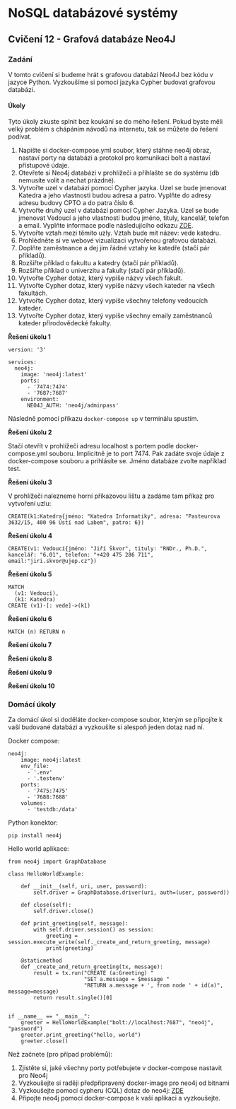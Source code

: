 # NoSQL databázové systémy

## Cvičení 12 - Grafová databáze Neo4J

### Zadání
V tomto cvičení si budeme hrát s grafovou databází Neo4J bez kódu v jazyce Python. Vyzkoušíme si pomocí jazyka Cypher budovat grafovou databázi. 

#### Úkoly
Tyto úkoly zkuste splnit bez koukání se do mého řešení. Pokud byste měli velký problém s chápáním návodů na internetu, tak se můžete do řešení podívat.

1. Napište si docker-compose.yml soubor, který stáhne neo4j obraz, nastaví porty na databázi a protokol pro komunikaci bolt a nastaví přístupové údaje.
2. Otevřete si Neo4j databázi v prohlížeči a přihlašte se do systému (db nemusíte volit a nechat prázdné).
3. Vytvořte uzel v databázi pomocí Cypher jazyka. Uzel se bude jmenovat Katedra a jeho vlastnosti budou adresa a patro. Vyplňte do adresy adresu budovy CPTO a do patra číslo 6.
4. Vytvořte druhý uzel v databázi pomocí Cypher Jazyka. Uzel se bude jmenovat Vedoucí a jeho vlastnosti budou jméno, tituly, kancelář, telefon a email. Vyplňte informace podle následujícího odkazu [ZDE](https://ki.ujep.cz/cs/personalni-slozeni/jiri-skvor/).
5. Vytvořte vztah mezi těmito uzly. Vztah bude mít název: vede katedru.
6. Prohlédněte si ve webové vizualizaci vytvořenou grafovou databázi.
7. Doplňte zaměstnance a dej jim řádné vztahy ke katedře (stačí pár příkladů).
8. Rozšiřte příklad o fakultu a katedry (stačí pár příkladů).
9. Rozšiřte příklad o univerzitu a fakulty (stačí pár příkladů).
10. Vytvořte Cypher dotaz, který vypíše názvy všech fakult.
11. Vytvořte Cypher dotaz, který vypíše názvy všech kateder na všech fakultách.
12. Vytvořte Cypher dotaz, který vypíše všechny telefony vedoucích kateder.
13. Vytvořte Cypher dotaz, který vypíše všechny emaily zaměstnanců kateder přírodovědecké fakulty.

**Řešení úkolu 1**
```
version: '3'

services:
  neo4j:
    image: 'neo4j:latest'
    ports:
      - '7474:7474'
      - '7687:7687'
    environment:
      NEO4J_AUTH: 'neo4j/adminpass'
```

Následně pomocí příkazu ```docker-compose up``` v terminálu spustím.

**Řešení úkolu 2**

Stačí otevřít v prohlížeči adresu localhost s portem podle docker-compose.yml souboru. Implicitně je to port 7474. Pak zadáte svoje údaje z docker-compose souboru a prihlásíte se. Jméno databáze zvolte například test.

**Řešení úkolu 3**

V prohlížeči nalezneme horní příkazovou lištu a zadáme tam příkaz pro vytvoření uzlu:
```
CREATE(k1:Katedra{jméno: "Katedra Informatiky", adresa: "Pasteurova 3632/15, 400 96 Ústí nad Labem", patro: 6})
```

**Řešení úkolu 4**

```
CREATE(v1: Vedoucí{jméno: "Jiří Škvor", tituly: "RNDr., Ph.D.", kancelář: "6.01", telefon: "+420 475 286 711", email:"jiri.skvor@ujep.cz"})
```

**Řešení úkolu 5**

```
MATCH
  (v1: Vedoucí),
  (k1: Katedra)
CREATE (v1)-[: vede]->(k1)
```

**Řešení úkolu 6**
```
MATCH (n) RETURN n
```

**Řešení úkolu 7**

**Řešení úkolu 8**

**Řešení úkolu 9**

**Řešení úkolu 10**

### Domácí úkoly

Za domácí úkol si doděláte docker-compose soubor, kterým se připojíte k vaší budované databázi a vyzkoušíte si alespoň jeden dotaz nad ní.

Docker compose:

```
neo4j:
    image: neo4j:latest
    env_file:
      - '.env'
      - '.testenv'
    ports:
      - '7475:7475'
      - '7688:7688'
    volumes:
      - 'testdb:/data'
```

Python konektor:

```
pip install neo4j
```

Hello world aplikace:

```
from neo4j import GraphDatabase

class HelloWorldExample:

    def __init__(self, uri, user, password):
        self.driver = GraphDatabase.driver(uri, auth=(user, password))

    def close(self):
        self.driver.close()

    def print_greeting(self, message):
        with self.driver.session() as session:
            greeting = session.execute_write(self._create_and_return_greeting, message)
            print(greeting)

    @staticmethod
    def _create_and_return_greeting(tx, message):
        result = tx.run("CREATE (a:Greeting) "
                        "SET a.message = $message "
                        "RETURN a.message + ', from node ' + id(a)", message=message)
        return result.single()[0]


if __name__ == "__main__":
    greeter = HelloWorldExample("bolt://localhost:7687", "neo4j", "password")
    greeter.print_greeting("hello, world")
    greeter.close()
```

Než začnete (pro případ problémů):
1. Zjistěte si, jaké všechny porty potřebujete v docker-compose nastavit pro Neo4j
2. Vyzkoušejte si raději předpřipravený docker-image pro neo4j od bitnami
3. Vyzkoušejte pomocí cypheru (CQL) dotaz do neo4j: [ZDE](https://www.tutorialspoint.com/neo4j/index.htm)
4. Připojte neo4j pomocí docker-compose k vaší aplikaci a vyzkoušejte.
